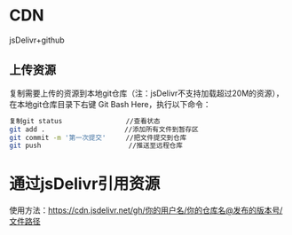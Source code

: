 # CDN
jsDelivr+github

## 上传资源

复制需要上传的资源到本地git仓库（注：jsDelivr不支持加载超过20M的资源），在本地git仓库目录下右键 Git Bash Here，执行以下命令：

```bash
复制git status                //查看状态
git add .                    //添加所有文件到暂存区
git commit -m '第一次提交'     //把文件提交到仓库
git push                      //推送至远程仓库
```

# 通过jsDelivr引用资源

使用方法：https://cdn.jsdelivr.net/gh/你的用户名/你的仓库名@发布的版本号/文件路径